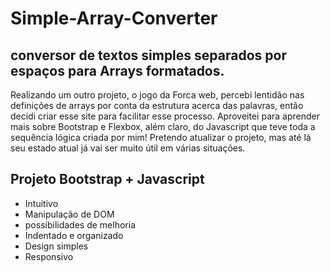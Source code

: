 # Simple-Array-Converter

## conversor de textos simples separados por espaços para Arrays formatados.

Realizando um outro projeto, o jogo da Forca web, percebi lentidão nas definições de arrays por
conta da estrutura acerca das palavras, então decidi criar esse site para facilitar esse processo.
Aproveitei para aprender mais sobre Bootstrap e Flexbox, além claro, do Javascript que teve toda
a sequência lógica criada por mim! Pretendo atualizar o projeto, mas até lá seu estado atual já
vai ser muito útil em várias situações.

## Projeto Bootstrap + Javascript

- Intuitivo
- Manipulação de DOM
- possibilidades de melhoria
- Indentado e organizado
- Design simples
- Responsivo
